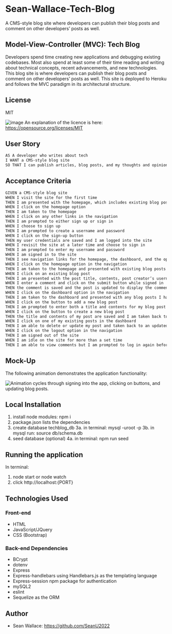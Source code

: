 # Sean-Wallace-Tech-Blog
A CMS-style blog site where developers can publish their blog posts and comment on other developers’ posts as well.

## Model-View-Controller (MVC): Tech Blog
Developers spend time creating new applications and debugging existing codebases. Most also spend at least some of their time reading and writing about technical concepts, recent advancements, and new technologies. This blog site is where developers can publish their blog posts and comment on other developers’ posts as well. This site is deployed to Heroku and follows the MVC paradigm in its architectural structure.

## License
 MIT

![image](https://img.shields.io/badge/License-MIT-yellow.svg) An explanation of the licence is here: https://opensource.org/licenses/MIT

## User Story

```md
AS A developer who writes about tech
I WANT a CMS-style blog site
SO THAT I can publish articles, blog posts, and my thoughts and opinions
```
## Acceptance Criteria

```md
GIVEN a CMS-style blog site
WHEN I visit the site for the first time
THEN I am presented with the homepage, which includes existing blog posts if any have been posted; navigation links for the homepage and the dashboard; and the option to log in
WHEN I click on the homepage option
THEN I am taken to the homepage
WHEN I click on any other links in the navigation
THEN I am prompted to either sign up or sign in
WHEN I choose to sign up
THEN I am prompted to create a username and password
WHEN I click on the sign-up button
THEN my user credentials are saved and I am logged into the site
WHEN I revisit the site at a later time and choose to sign in
THEN I am prompted to enter my username and password
WHEN I am signed in to the site
THEN I see navigation links for the homepage, the dashboard, and the option to log out
WHEN I click on the homepage option in the navigation
THEN I am taken to the homepage and presented with existing blog posts that include the post title and the date created
WHEN I click on an existing blog post
THEN I am presented with the post title, contents, post creator’s username, and date created for that post and have the option to leave a comment
WHEN I enter a comment and click on the submit button while signed in
THEN the comment is saved and the post is updated to display the comment, the comment creator’s username, and the date created
WHEN I click on the dashboard option in the navigation
THEN I am taken to the dashboard and presented with any blog posts I have already created and the option to add a new blog post
WHEN I click on the button to add a new blog post
THEN I am prompted to enter both a title and contents for my blog post
WHEN I click on the button to create a new blog post
THEN the title and contents of my post are saved and I am taken back to an updated dashboard with my new blog post
WHEN I click on one of my existing posts in the dashboard
THEN I am able to delete or update my post and taken back to an updated dashboard
WHEN I click on the logout option in the navigation
THEN I am signed out of the site
WHEN I am idle on the site for more than a set time
THEN I am able to view comments but I am prompted to log in again before I can add, update, or delete comments
```

## Mock-Up

The following animation demonstrates the application functionality:

![Animation cycles through signing into the app, clicking on buttons, and updating blog posts.](./Assets/14-mvc-homework-demo-01.gif) 

## Local Installation
1. install node modules: npm i
2. package.json lists the dependencies
3. create database techblog_db
3a. in terminal: mysql -uroot -p 
3b. in mysql run: source db/schema.db
4. seed database (optional)
4a. in terminal: npm run seed

## Running the application
In terminal:
 1. node start or node watch
 2. click http://localhost:{PORT}

## Technologies Used

### Front-end
 - HTML
 - JavaScript/JQuery
 - CSS (Bootstrap)

### Back-end Dependencies
 - BCrypt
 - dotenv
 - Express
 - Express-handlebars using Handlebars.js as the templating language
 - Express-session npm package for authentication
 - mySQL2
 - eslint
 - Sequelize as the ORM

## Author
 - Sean Wallace: https://github.com/SeanU2022
